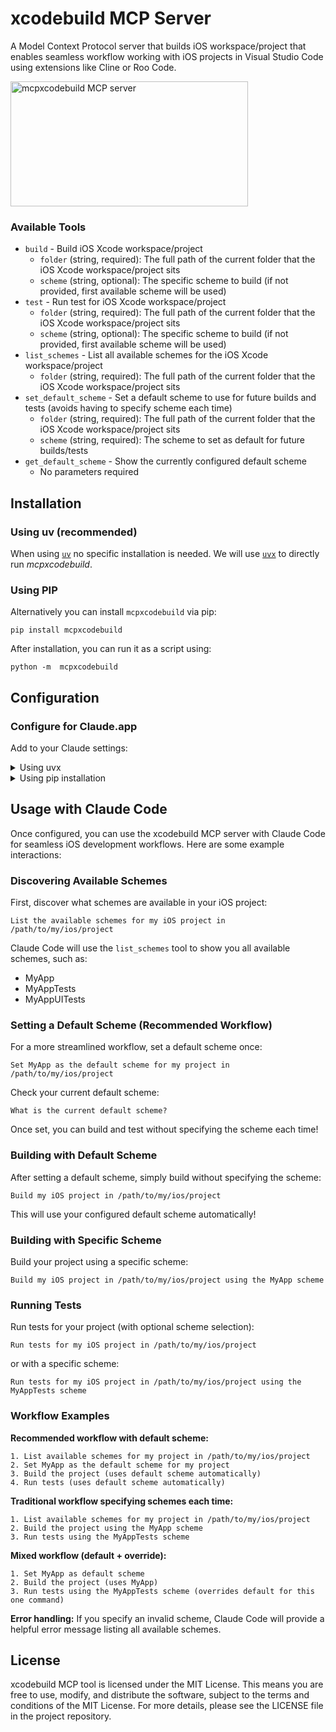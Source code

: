 # xcodebuild MCP Server

A Model Context Protocol server that builds iOS workspace/project that enables seamless workflow working with iOS projects in Visual Studio Code using extensions like Cline or Roo Code.

<a href="https://glama.ai/mcp/servers/5ibnbzxmql">
  <img width="380" height="200" src="https://glama.ai/mcp/servers/5ibnbzxmql/badge" alt="mcpxcodebuild MCP server" />
</a>

### Available Tools

- `build` - Build iOS Xcode workspace/project
    - `folder` (string, required): The full path of the current folder that the iOS Xcode workspace/project sits
    - `scheme` (string, optional): The specific scheme to build (if not provided, first available scheme will be used)
- `test` - Run test for iOS Xcode workspace/project
    - `folder` (string, required): The full path of the current folder that the iOS Xcode workspace/project sits
    - `scheme` (string, optional): The specific scheme to build (if not provided, first available scheme will be used)
- `list_schemes` - List all available schemes for the iOS Xcode workspace/project
    - `folder` (string, required): The full path of the current folder that the iOS Xcode workspace/project sits
- `set_default_scheme` - Set a default scheme to use for future builds and tests (avoids having to specify scheme each time)
    - `folder` (string, required): The full path of the current folder that the iOS Xcode workspace/project sits
    - `scheme` (string, required): The scheme to set as default for future builds/tests
- `get_default_scheme` - Show the currently configured default scheme
    - No parameters required

## Installation


### Using uv (recommended)

When using [`uv`](https://docs.astral.sh/uv/) no specific installation is needed. We will
use [`uvx`](https://docs.astral.sh/uv/guides/tools/) to directly run *mcpxcodebuild*.

### Using PIP

Alternatively you can install `mcpxcodebuild` via pip:

```
pip install mcpxcodebuild
```

After installation, you can run it as a script using:

```
python -m  mcpxcodebuild
```

## Configuration

### Configure for Claude.app

Add to your Claude settings:

<details>
<summary>Using uvx</summary>

```json
"mcpServers": {
  "mcpxcodebuild": {
    "command": "uvx",
    "args": ["mcpxcodebuild"]
  }
}
```
</details>

<details>
<summary>Using pip installation</summary>

```json
"mcpServers": {
  "mcpxcodebuild": {
    "command": "python",
    "args": ["-m", "mcpxcodebuild"]
  }
}
```
</details>

## Usage with Claude Code

Once configured, you can use the xcodebuild MCP server with Claude Code for seamless iOS development workflows. Here are some example interactions:

### Discovering Available Schemes

First, discover what schemes are available in your iOS project:

```
List the available schemes for my iOS project in /path/to/my/ios/project
```

Claude Code will use the `list_schemes` tool to show you all available schemes, such as:
- MyApp
- MyAppTests
- MyAppUITests

### Setting a Default Scheme (Recommended Workflow)

For a more streamlined workflow, set a default scheme once:

```
Set MyApp as the default scheme for my project in /path/to/my/ios/project
```

Check your current default scheme:

```
What is the current default scheme?
```

Once set, you can build and test without specifying the scheme each time!

### Building with Default Scheme

After setting a default scheme, simply build without specifying the scheme:

```
Build my iOS project in /path/to/my/ios/project
```

This will use your configured default scheme automatically!

### Building with Specific Scheme

Build your project using a specific scheme:

```
Build my iOS project in /path/to/my/ios/project using the MyApp scheme
```

### Running Tests

Run tests for your project (with optional scheme selection):

```
Run tests for my iOS project in /path/to/my/ios/project
```

or with a specific scheme:

```
Run tests for my iOS project in /path/to/my/ios/project using the MyAppTests scheme
```

### Workflow Examples

**Recommended workflow with default scheme:**
```
1. List available schemes for my project in /path/to/my/ios/project
2. Set MyApp as the default scheme for my project
3. Build the project (uses default scheme automatically)
4. Run tests (uses default scheme automatically)
```

**Traditional workflow specifying schemes each time:**
```
1. List available schemes for my project in /path/to/my/ios/project
2. Build the project using the MyApp scheme
3. Run tests using the MyAppTests scheme
```

**Mixed workflow (default + override):**
```
1. Set MyApp as default scheme
2. Build the project (uses MyApp)
3. Run tests using the MyAppTests scheme (overrides default for this one command)
```

**Error handling:**
If you specify an invalid scheme, Claude Code will provide a helpful error message listing all available schemes.

## License

xcodebuild MCP tool is licensed under the MIT License. This means you are free to use, modify, and distribute the software, subject to the terms and conditions of the MIT License. For more details, please see the LICENSE file in the project repository.